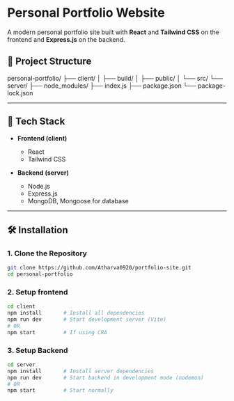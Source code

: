# Personal Portfolio Website

A modern personal portfolio site built with **React** and **Tailwind CSS** on the frontend and **Express.js** on the backend.

## 📁 Project Structure

personal-portfolio/
├── client/
│   ├── build/
│   ├── public/
│   └── src/
└── server/
    ├── node_modules/
    ├── index.js
    ├── package.json
    └── package-lock.json

---

## 🚀 Tech Stack

- **Frontend (client)**
  - React
  - Tailwind CSS

- **Backend (server)**
  - Node.js
  - Express.js
  - MongoDB, Mongoose for database

---

## 🛠️ Installation

### 1. Clone the Repository

```bash
git clone https://github.com/Atharva0920/portfolio-site.git
cd personal-portfolio
```
### 2. Setup frontend
```bash
cd client
npm install       # Install all dependencies
npm run dev       # Start development server (Vite)
# OR
npm start         # If using CRA
```

### 3. Setup Backend
```bash
cd server
npm install       # Install server dependencies
npm run dev       # Start backend in development mode (nodemon)
# OR
npm start         # Start normally
```



